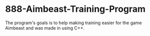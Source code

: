 # 888-Aimbeast-Training-Program
The program's goals is to help making training easier for the game Aimbeast and was made in using C++.
